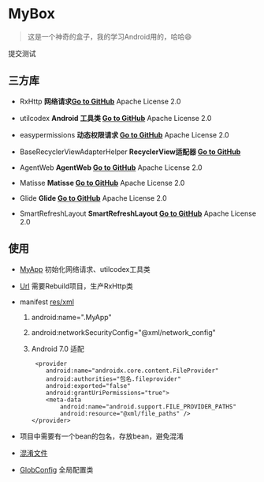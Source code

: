 # MyBox

> 这是一个神奇的盒子，我的学习Android用的，哈哈😄

提交测试

## 三方库

- RxHttp
  **网络请求[Go to GitHub](https://github.com/liujingxing/RxHttp)** Apache License 2.0

- utilcodex **Android 工具类
  [Go to GitHub](https://github.com/Blankj/AndroidUtilCode/blob/master/README-CN.md)** Apache License 2.0

- easypermissions **动态权限请求
  [Go to GitHub](https://github.com/googlesamples/easypermissions)** Apache License 2.0
    
- BaseRecyclerViewAdapterHelper **RecyclerView适配器
  [Go to GitHub](https://github.com/CymChad/BaseRecyclerViewAdapterHelper)**
        
- AgentWeb **AgentWeb
  [Go to GitHub](https://github.com/Justson/AgentWeb)** Apache License 2.0
          
- Matisse **Matisse
  [Go to GitHub](https://github.com/zhihu/Matisse)** Apache License
  2.0
   
- Glide **Glide [Go to GitHub](https://github.com/bumptech/glide)**
  Apache License 2.0
  
- SmartRefreshLayout **SmartRefreshLayout
  [Go to GitHub](https://github.com/scwang90/SmartRefreshLayout)** Apache License 2.0
  
  
    
## 使用

- [MyApp](https://github.com/wlDayDayUp/MyBox/blob/master/app/src/main/java/com/wl1217/mybox/MyApp.java)
  初始化网络请求、utilcodex工具类

- [Url](https://github.com/wlDayDayUp/MyBox/blob/master/app/src/main/java/com/wl1217/mybox/Url.kt) 需要Rebuild项目，生产RxHttp类

- manifest <application> [res/xml](https://github.com/wlDayDayUp/MyBox/tree/master/app/src/main/res/xml)

  1.  android:name=".MyApp"
    
  2.  android:networkSecurityConfig="@xml/network_config"
    
  3.   Android 7.0 适配
        ```
         <provider
            android:name="androidx.core.content.FileProvider"
            android:authorities="包名.fileprovider"
            android:exported="false"
            android:grantUriPermissions="true">
            <meta-data
                android:name="android.support.FILE_PROVIDER_PATHS"
                android:resource="@xml/file_paths" />
        </provider>
        ```

- 项目中需要有一个bean的包名，存放bean，避免混淆

- [混淆文件](https://github.com/wlDayDayUp/MyBox/tree/master/app/proguard-rules.pro)

- [GlobConfig](https://github.com/wlDayDayUp/MyBox/tree/master/app/src/main/java/com/wl1217/mybox/GlobConfig.kt)
  全局配置类